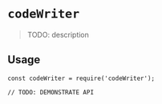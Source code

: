 # `codeWriter`

> TODO: description

## Usage

```
const codeWriter = require('codeWriter');

// TODO: DEMONSTRATE API
```
